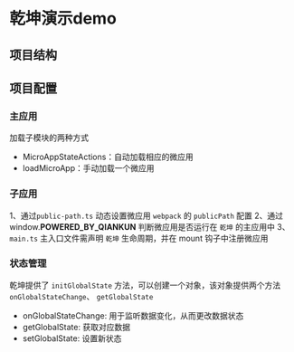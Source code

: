 # 乾坤演示demo

## 项目结构

## 项目配置

### 主应用
加载子模块的两种方式
- MicroAppStateActions：自动加载相应的微应用
- loadMicroApp：手动加载一个微应用

### 子应用

1、通过`public-path.ts` 动态设置微应用 `webpack` 的 `publicPath` 配置
2、通过 window.__POWERED_BY_QIANKUN__ 判断微应用是否运行在 `乾坤` 的主应用中
3、`main.ts` 主入口文件需声明 `乾坤` 生命周期，并在 mount 钩子中注册微应用

### 状态管理

乾坤提供了 `initGlobalState` 方法，可以创建一个对象，该对象提供两个方法 `onGlobalStateChange`、 `getGlobalState`
- onGlobalStateChange: 用于监听数据变化，从而更改数据状态
- getGlobalState: 获取对应数据
- setGlobalState: 设置新状态

